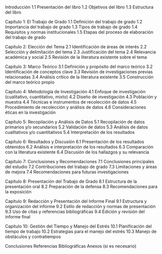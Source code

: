 Introducción
1.1 Presentación del libro
1.2 Objetivos del libro
1.3 Estructura del libro

Capítulo 1: El Trabajo de Grado
1.1 Definición del trabajo de grado
1.2 Importancia del trabajo de grado
1.3 Tipos de trabajo de grado
1.4 Requisitos y normas institucionales
1.5 Etapas del proceso de elaboración del trabajo de grado

Capítulo 2: Elección del Tema
2.1 Identificación de áreas de interés
2.2 Selección y delimitación del tema
2.3 Justificación del tema
2.4 Relevancia académica y social
2.5 Revisión de la literatura existente sobre el tema

Capítulo 3: Marco Teórico
3.1 Definición y propósito del marco teórico
3.2 Identificación de conceptos clave
3.3 Revisión de investigaciones previas relacionadas
3.4 Análisis crítico de la literatura existente
3.5 Construcción del marco teórico propio

Capítulo 4: Metodología de Investigación
4.1 Enfoque de investigación (cualitativo, cuantitativo, mixto)
4.2 Diseño de investigación
4.3 Población y muestra
4.4 Técnicas e instrumentos de recolección de datos
4.5 Procedimiento de recolección y análisis de datos
4.6 Consideraciones éticas en la investigación

Capítulo 5: Recopilación y Análisis de Datos
5.1 Recopilación de datos primarios y/o secundarios
5.2 Validación de datos
5.3 Análisis de datos cualitativos y/o cuantitativos
5.4 Interpretación de los resultados

Capítulo 6: Resultados y Discusión
6.1 Presentación de los resultados obtenidos
6.2 Análisis e interpretación de los resultados
6.3 Comparación con la literatura existente
6.4 Discusión de los hallazgos y su relevancia

Capítulo 7: Conclusiones y Recomendaciones
7.1 Conclusiones principales del estudio
7.2 Contribuciones del trabajo de grado
7.3 Limitaciones y áreas de mejora
7.4 Recomendaciones para futuras investigaciones

Capítulo 8: Presentación del Trabajo de Grado
8.1 Estructura de la presentación oral
8.2 Preparación de la defensa
8.3 Recomendaciones para la exposición

Capítulo 9: Redacción y Presentación del Informe Final
9.1 Estructura y organización del informe
9.2 Estilo de redacción y normas de presentación
9.3 Uso de citas y referencias bibliográficas
9.4 Edición y revisión del informe final

Capítulo 10: Gestión del Tiempo y Manejo del Estrés
10.1 Planificación del tiempo de trabajo
10.2 Estrategias para el manejo del estrés
10.3 Manejo de obstáculos y contratiempos

Conclusiones
Referencias Bibliográficas
Anexos (si es necesario)
